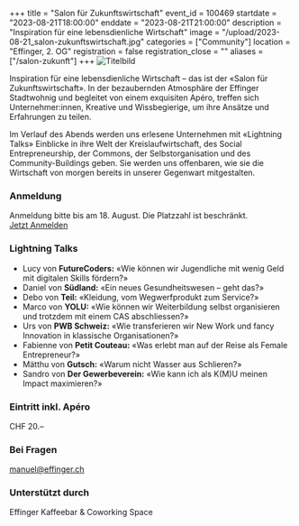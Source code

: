 +++
title = "Salon für Zukunftswirtschaft"
event_id = 100469
startdate = "2023-08-21T18:00:00"
enddate = "2023-08-21T21:00:00"
description = "Inspiration für eine lebensdienliche Wirtschaft"
image = "/upload/2023-08-21_salon-zukunftswirtschaft.jpg"
categories = ["Community"]
location = "Effinger, 2. OG"
registration = false
registration_close = ""
aliases = ["/salon-zukunft"]
+++
![Titelbild](/upload/2023-08-21_salon-zukunftswirtschaft.jpg)

Inspiration für eine lebensdienliche Wirtschaft – das ist der «Salon für Zukunftswirtschaft». In der bezaubernden Atmosphäre der Effinger Stadtwohnig und begleitet von einem exquisiten Apéro, treffen sich Unternehmer:innen, Kreative und Wissbegierige, um ihre Ansätze und Erfahrungen zu teilen.

Im Verlauf des Abends werden uns erlesene Unternehmen mit «Lightning Talks» Einblicke in ihre Welt der Kreislaufwirtschaft, des Social Entrepreneurship, der Commons, der Selbstorganisation und des Community-Buildings geben. Sie werden uns offenbaren, wie sie die Wirtschaft von morgen bereits in unserer Gegenwart mitgestalten.

### Anmeldung

Anmeldung bitte bis am 18. August. Die Platzzahl ist beschränkt. \
<a class="btn btn-medium btn-mod btn-border mt-10" href="https://forms.gle/u1PhnXaCAnEDC1rv6">Jetzt Anmelden</a>

### L﻿ightning Talks

* L﻿ucy von **FutureCoders:** «﻿Wie können wir Jugendliche mit wenig Geld mit digitalen Skills fördern?»
* ﻿Daniel von **Südland:** «﻿Ein neues Gesundheitswesen –  geht das?»
* D﻿ebo von **Teil:** «Kleidung, vom Wegwerfprodukt zum Service?»
* M﻿arco von **YOLU:**﻿ «﻿Wie können wir Weiterbildung selbst organisieren und trotzdem mit einem CAS abschliessen?»
* U﻿rs von **PWB Schweiz:** «﻿Wie transferieren wir New Work und fancy Innovation in klassische Organisationen?»
* F﻿abienne von **Petit Couteau:** «﻿Was erlebt man auf der Reise als Female Entrepreneur?»
* M﻿ätthu von **Gutsch:** «﻿Warum nicht Wasser aus Schlieren?»
* S﻿andro von **Der Gewerbeverein:** «Wie kann ich als K(M)U meinen Impact maximieren?»

### Eintritt inkl. Apéro

CHF 20.–

### Bei Fragen

manuel@effinger.ch

### Unterstützt durch

Effinger Kaffeebar & Coworking Space